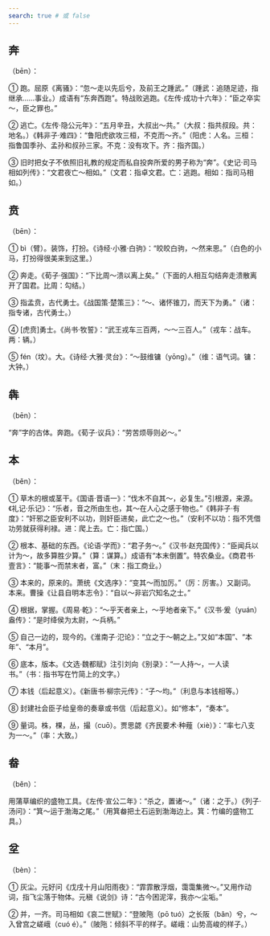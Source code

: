 ```yaml
---
search: true # 或 false
---
```


## 奔

（bēn）：

➀ 跑。屈原《离骚》：“忽～走以先后兮，及前王之踵武。”（踵武：追随足迹，指继承……事业。）成语有“东奔西跑”。特战败逃跑。《左传·成功十六年》：“臣之卒实～，臣之罪也。”

➁ 逃亡。《左传·隐公元年》：“五月辛丑，大叔出～共。”（大叔：指共叔段。共：地名。）《韩非子·难四》：“鲁阳虎欲攻三桓，不克而～齐。”（阳虎：人名。三桓：指鲁国季孙、孟孙和叔孙三家。不克：没有攻下。齐：指齐国。）

➂ 旧时把女子不依照旧礼教的规定而私自投奔所爱的男子称为“奔”。《史记·司马相如列传》：“文君夜亡～相如。”（文君：指卓文君。亡：逃跑。相如：指司马相如。）

## 贲

（bēn）：

➀ bì（臂）。装饰，打扮。《诗经·小雅·白驹》：“皎皎白驹，～然来思。”（白色的小马，打扮得很美来到这里。）

➁ 奔走。《荀子·强国》：“下比周～溃以离上矣。”（下面的人相互勾结奔走溃散离开了国君。比周：勾结。）

➂ 指孟贲，古代勇士。《战国策·楚策三》：“～、诸怀锥刀，而天下为勇。”（诸：指专诸，古代勇士。）

➃ [虎贲]勇士。《尚书·牧誓》：“武王戎车三百两，～～三百人。”（戎车：战车。两：辆。）

➄ fén（坟）。大。《诗经·大雅·灵台》：“～鼓维镛（yōng）。”（维：语气词。镛：大钟。）

## 犇

（bēn）：

“奔”字的古体。奔跑。《荀子·议兵》：“劳苦烦辱则必～。”

## 本

（běn）：

➀ 草木的根或茎干。《国语·晋语一》：“伐木不自其～，必复生。”引根源，来源。《礼记·乐记》：“乐者，音之所由生也，其～在人心之感于物也。”《韩非子·有度》：“奸邪之臣安利不以功，则奸臣进矣，此亡之～也。”（安利不以功：指不凭借功劳就获得利禄。进：爬上去。亡：指亡国。）

➁ 根本、基础的东西。《论语·学而》：“君子务～。”《汉书·赵充国传》：“臣闻兵以计为～，故多算胜少算。”（算：谋算。）成语有“本末倒置”。特农桑业。《商君书·壹言》：“能事～而禁末者，富。”（末：指工商业。）

➂ 本来的，原来的。萧统《文选序》：“变其～而加厉。”（厉：厉害。）又副词。本来。曹操《让县自明本志令》：“自以～非岩穴知名之士。”

➃ 根据，掌握。《周易·乾》：“～乎天者亲上，～乎地者亲下。”《汉书·爰（yuán）盎传》：“是时绛侯为太尉，～兵柄。”

➄ 自己一边的，现今的。《淮南子·氾论》：“立之于～朝之上。”又如“本国”、“本年”、“本月”。

➅ 底本，版本。《文选·魏都赋》注引刘向《别录》：“一人持～，一人读书。”（书：指书写在竹简上的文字。）

➆ 本钱（后起意义）。《新唐书·柳宗元传》：“子～均。”（利息与本钱相等。）

➇ 封建社会臣子给皇帝的奏章或书信（后起意义）。如“修本”，“奏本”。

➈ 量词。株，棵，丛，撮（cuō）。贾思勰《齐民要术·种薤（xiè）》：“率七八支为一～。”（率：大致。）

## 畚

（běn）：

用蒲草编织的盛物工具。《左传·宣公二年》：“杀之，置诸～。”（诸：之于。）《列子·汤问》：“箕～运于渤海之尾。”（用箕畚把土石运到渤海边上。箕：竹编的盛物工具。）

## 坌

（bèn）：

➀ 灰尘。元好问《戊戌十月山阳雨夜》：“霏霏散浮烟，霭霭集微～。”又用作动词，指飞尘落于物体。元稹《说剑》诗：“古今困泥滓，我亦～尘垢。”

➁ 并，一齐。司马相如《哀二世赋》：“登陂陁（pō tuó）之长阪（bǎn）兮，～入曾宫之嵯峨（cuó é）。”（陂陁：倾斜不平的样子。嵯峨：山势高峻的样子。）

